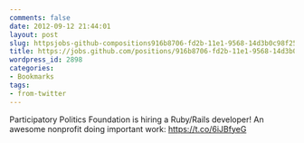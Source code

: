```yaml
---
comments: false
date: 2012-09-12 21:44:01
layout: post
slug: httpsjobs-github-compositions916b8706-fd2b-11e1-9568-14d3b0c98f25
title: https://jobs.github.com/positions/916b8706-fd2b-11e1-9568-14d3b0c98f25
wordpress_id: 2898
categories:
- Bookmarks
tags:
- from-twitter
---
```


Participatory Politics Foundation is hiring a Ruby/Rails developer! An awesome nonprofit doing important work:  https://t.co/6iJBfyeG
